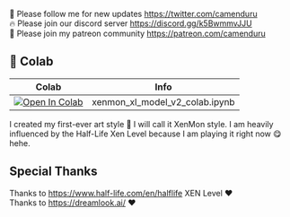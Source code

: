 🐣 Please follow me for new updates https://twitter.com/camenduru <br />
🔥 Please join our discord server https://discord.gg/k5BwmmvJJU <br />
🥳 Please join my patreon community https://patreon.com/camenduru <br />

## 🦒 Colab

| Colab | Info
| --- | --- |
[![Open In Colab](https://colab.research.google.com/assets/colab-badge.svg)](https://colab.research.google.com/github/camenduru/xenmon-xl-model-colab/blob/main/xenmon_xl_model_v2_colab.ipynb) | xenmon_xl_model_v2_colab.ipynb

I created my first-ever art style 🥳 I will call it XenMon style. I am heavily influenced by the Half-Life Xen Level because I am playing it right now 😋 hehe.

## Special Thanks
Thanks to https://www.half-life.com/en/halflife XEN Level ❤ <br />
Thanks to https://dreamlook.ai/ ❤ <br />
